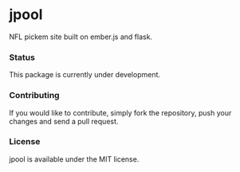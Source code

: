 # jpool

NFL pickem site built on ember.js and flask.

### Status
This package is currently under development.

### Contributing
If you would like to contribute, simply fork the repository, push your changes and send a pull request.

### License
jpool is available under the MIT license.